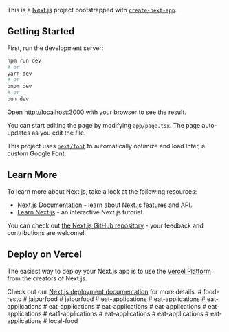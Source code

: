 This is a [Next.js](https://nextjs.org/) project bootstrapped with [`create-next-app`](https://github.com/vercel/next.js/tree/canary/packages/create-next-app).

## Getting Started

First, run the development server:

```bash
npm run dev
# or
yarn dev
# or
pnpm dev
# or
bun dev
```

Open [http://localhost:3000](http://localhost:3000) with your browser to see the result.

You can start editing the page by modifying `app/page.tsx`. The page auto-updates as you edit the file.

This project uses [`next/font`](https://nextjs.org/docs/basic-features/font-optimization) to automatically optimize and load Inter, a custom Google Font.

## Learn More

To learn more about Next.js, take a look at the following resources:

- [Next.js Documentation](https://nextjs.org/docs) - learn about Next.js features and API.
- [Learn Next.js](https://nextjs.org/learn) - an interactive Next.js tutorial.

You can check out [the Next.js GitHub repository](https://github.com/vercel/next.js/) - your feedback and contributions are welcome!

## Deploy on Vercel

The easiest way to deploy your Next.js app is to use the [Vercel Platform](https://vercel.com/new?utm_medium=default-template&filter=next.js&utm_source=create-next-app&utm_campaign=create-next-app-readme) from the creators of Next.js.

Check out our [Next.js deployment documentation](https://nextjs.org/docs/deployment) for more details.
#   f o o d - r e s t o  
 #   j a i p u r f o o d  
 #   j a i p u r f o o d  
 #   e a t - a p p l i c a t i o n s  
 #   e a t - a p p l i c a t i o n s  
 #   e a t - a p p l i c a t i o n s  
 #   e a t - a p p l i c a t i o n s  
 #   e a t - a p p l i c a t i o n s  
 #   e a t - a p p l i c a t i o n s  
 #   e a t - a p p l i c a t i o n s  
 #   e a t 1 - a p p l i c a t i o n s  
 #   e a t - a p p l i c a t i o n s  
 #   e a t - a p p l i c a t i o n s  
 #   e a t - a p p l i c a t i o n s  
 #   l o c a l - f o o d  
 